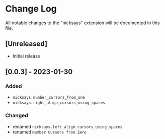 # Change Log

All notable changes to the "nicksays" extension will be documented in this file.

## [Unreleased]

- Initial release

## [0.0.3] - 2023-01-30

### Added

- `nicksays.number_cursors_from_one`
- `nicksays.right_align_cursors_using_spaces`

### Changed

- renamed `nicksays.left_align_cursors_using_spaces`
- renamed `Number Cursors from Zero`